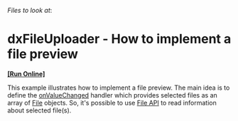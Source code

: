 <!-- default file list -->
*Files to look at*:

<!-- default file list end -->
# dxFileUploader - How to implement a file preview 
<!-- run online -->
**[[Run Online]](https://codecentral.devexpress.com/t466503/)**
<!-- run online end -->


This example illustrates how to implement a file preview. The main idea is to define the <a href="https://js.devexpress.com/Documentation/ApiReference/UI_Widgets/dxFileUploader/Configuration/#onValueChanged">onValueChanged</a> handler which provides selected files as an array of <a href="http://www.w3.org/TR/FileAPI/#dfn-file">File</a> objects. So, it's possible to use <a href="https://www.w3.org/TR/FileAPI/">File API</a> to read information about selected file(s).

<br/>


